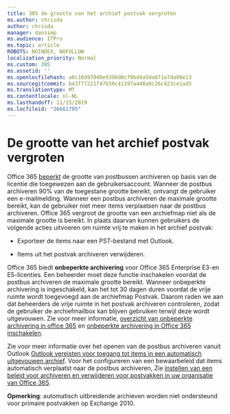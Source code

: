 ```yaml
---
title: 305 de grootte van het archief postvak vergroten
ms.author: chrisda
author: chrisda
manager: dansimp
ms.audience: ITPro
ms.topic: article
ROBOTS: NOINDEX, NOFOLLOW
localization_priority: Normal
ms.custom: 305
ms.assetid: ''
ms.openlocfilehash: a8c16d97040e9396d6cf9bd4a5da671a7da88e13
ms.sourcegitcommit: b43f77221f47b50c41197a448a9c26c423ce1ad5
ms.translationtype: MT
ms.contentlocale: nl-NL
ms.lasthandoff: 11/15/2019
ms.locfileid: "36661795"
---
```

# <a name="increase-the-archive-mailbox-size"></a>De grootte van het archief postvak vergroten

Office 365 [beperkt](https://docs.microsoft.com/office365/servicedescriptions/exchange-online-service-description/exchange-online-limits#mailbox-storage-limits) de grootte van postbussen archiveren op basis van de licentie die toegewezen aan de gebruikersaccount. Wanneer de postbus archiveren 90% van de toegestane grootte bereikt, ontvangt de gebruiker een e-mailmelding. Wanneer een postbus archiveren de maximale grootte bereikt, kan de gebruiker niet meer items verplaatsen naar de postbus archiveren. Office 365 vergroot de grootte van een archiefmap niet als de maximale grootte is bereikt. In plaats daarvan kunnen gebruikers de volgende acties uitvoeren om ruimte vrij te maken in het archief postvak:

- Exporteer de items naar een PST-bestand met Outlook.

- Items uit het postvak archiveren verwijderen.

Office 365 biedt **onbeperkte archivering** voor Office 365 Enterprise E3-en E5-licenties. Een beheerder moet deze functie inschakelen voordat de postbus archiveren de maximale grootte bereikt. Wanneer onbeperkte archivering is ingeschakeld, kan het tot 30 dagen duren voordat de vrije ruimte wordt toegevoegd aan de archiefmap Postvak. Daarom raden we aan dat beheerders de vrije ruimte in het postvak archiveren controleren, zodat de gebruiker de archiefmailbox kan blijven gebruiken terwijl deze wordt uitgevouwen. Zie voor meer informatie, [overzicht van onbeperkte archivering in office 365](https://docs.microsoft.com/office365/securitycompliance/unlimited-archiving) en [onbeperkte archivering in Office 365 inschakelen](https://docs.microsoft.com/office365/securitycompliance/enable-unlimited-archiving).

Zie voor meer informatie over het openen van de postbus archiveren vanuit Outlook [Outlook vereisten voor toegang tot items in een automatisch uitgevouwen archief](https://docs.microsoft.com/office365/securitycompliance/unlimited-archiving#outlook-requirements-for-accessing-items-in-an-auto-expanded-archive). Voor het configureren van een bewaarbeleid dat items automatisch verplaatst naar de postbus archiveren, Zie [instellen van een beleid voor archiveren en verwijderen voor postvakken in uw organisatie van Office 365](https://docs.microsoft.com/office365/securitycompliance/set-up-an-archive-and-deletion-policy-for-mailboxes).

**Opmerking**: automatisch uitbreidende archieven worden niet ondersteund voor primaire postvakken op Exchange 2010.
